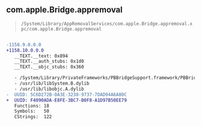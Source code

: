 ## com.apple.Bridge.appremoval

> `/System/Library/AppRemovalServices/com.apple.Bridge.appremoval.xpc/com.apple.Bridge.appremoval`

```diff

-1158.9.0.0.0
+1158.10.0.0.0
   __TEXT.__text: 0x894
   __TEXT.__auth_stubs: 0x1d0
   __TEXT.__objc_stubs: 0x360

   - /System/Library/PrivateFrameworks/PBBridgeSupport.framework/PBBridgeSupport
   - /usr/lib/libSystem.B.dylib
   - /usr/lib/libobjc.A.dylib
-  UUID: 5C6D272B-0A3E-3238-9737-7DAD94A6A80C
+  UUID: F4090ADA-E8FE-3BC7-B0F8-A1D97B50EE79
   Functions: 18
   Symbols:   50
   CStrings:  122

```
